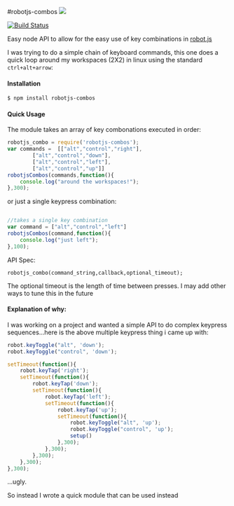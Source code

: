 
#robotjs-combos
![](http://i200.photobucket.com/albums/aa25/LiNcOlNgArCiA07/ryu-combo.gif)

[![Build Status](https://travis-ci.org/hortinstein/robotjs-combos.svg)](https://travis-ci.org/hortinstein/robotjs-combos)

Easy node API to allow for the easy use of key combinations in [robot.js](https://github.com/octalmage/robotjs)

I was trying to do a simple chain of keyboard commands, this one does a quick loop around my workspaces (2X2) in linux using the standard `ctrl+alt+arrow`:

#### Installation
``` sh
$ npm install robotjs-combos
```

#### Quick Usage 

The module takes an array of key combonations executed in order:

``` js
robotjs_combo = require('robotjs-combos');
var commands = 	[["alt","control","right"],
		["alt","control","down"],
		["alt","control","left"],
		["alt","control","up"]]
robotjsCombos(commands,function(){
	console.log("around the workspaces!");
},300);
```

or just a single keypress combination:

``` js

//takes a single key combination
var command = ["alt","control","left"]
robotjsCombos(command,function(){
	console.log("just left");
},100); 
```
API Spec:

`robotjs_combo(command_string,callback,optional_timeout); `

The optional timeout is the length of time between presses.  I may add other ways to tune this in the future

#### Explanation of why:

I was working on a project and wanted a simple API to do complex keypress sequences...here is the above multiple keypress thing i came up with:

``` js
robot.keyToggle("alt", 'down');
robot.keyToggle("control", 'down');

setTimeout(function(){
	robot.keyTap('right');
	setTimeout(function(){
		robot.keyTap('down');
		setTimeout(function(){
			robot.keyTap('left');
			setTimeout(function(){
				robot.keyTap('up');
				setTimeout(function(){
					robot.keyToggle("alt", 'up');
					robot.keyToggle("control", 'up');	
					setup()
				},300);	
			},300);
		},300);
	},300);
},300);
```
...ugly.

So instead I wrote a quick module that can be used instead

